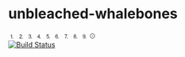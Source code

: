 # unbleached-whalebones
⒈
⒉
⒊
⒋
⒌
⒍
⒎
⒏
⒐
⊙   
[![Build Status](https://travis-ci.org/TOR-/unbleached-whalebones.svg?branch=master)](https://travis-ci.org/TOR-/unbleached-whalebones)
